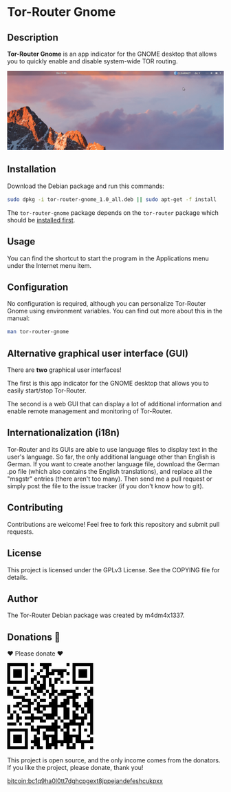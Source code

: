 # Tor-Router Gnome

## Description

**Tor-Router Gnome** is an app indicator for the GNOME desktop that allows you to quickly enable and disable system-wide TOR routing.

![Screen record](https://raw.githubusercontent.com/m4dm4x1337/tor-router-gnome/master/resources/images/screen-rec.gif)

## Installation

Download the Debian package and run this commands:

```bash
sudo dpkg -i tor-router-gnome_1.0_all.deb || sudo apt-get -f install
```

The `tor-router-gnome` package depends on the `tor-router` package which should be [installed first](https://github.com/m4dm4x1337/tor-router#installation).

## Usage

You can find the shortcut to start the program in the Applications menu under the Internet menu item.


## Configuration

No configuration is required, although you can personalize Tor-Router Gnome using environment variables. You can find out more about this in the manual:

```bash
man tor-router-gnome
```

## Alternative graphical user interface (GUI)

There are **two** graphical user interfaces!

The first is this app indicator for the GNOME desktop that allows you to easily start/stop Tor-Router.

The second is a web GUI that can display a lot of additional information and enable remote management and monitoring of Tor-Router.

## Internationalization (i18n)

Tor-Router and its GUIs are able to use language files to display text in the user's language. So far, the only additional language other than English is German. If you want to create another language file, download the German .po file (which also contains the English translations), and replace all the "msgstr" entries (there aren't too many). Then send me a pull request or simply post the file to the issue tracker (if you don't know how to git).

## Contributing

Contributions are welcome! Feel free to fork this repository and submit pull requests.

## License

This project is licensed under the GPLv3 License. See the COPYING file for details.

## Author

The Tor-Router Debian package was created by m4dm4x1337.

## Donations 🥺

 ❤️ Please donate ❤️

![QR code for donations](https://raw.githubusercontent.com/m4dm4x1337/tor-router-gnome/master/tor-router-gnome/usr/share/pixmaps/tor-router-gnome-donation.png)

This project is open source, and the only income comes from the donators. If you like the project, please donate, thank you!

[bitcoin:bc1q9ha0l0tt7dghcpgext8jppejandefeshcukpxx](bitcoin:bc1q9ha0l0tt7dghcpgext8jppejandefeshcukpxx)
